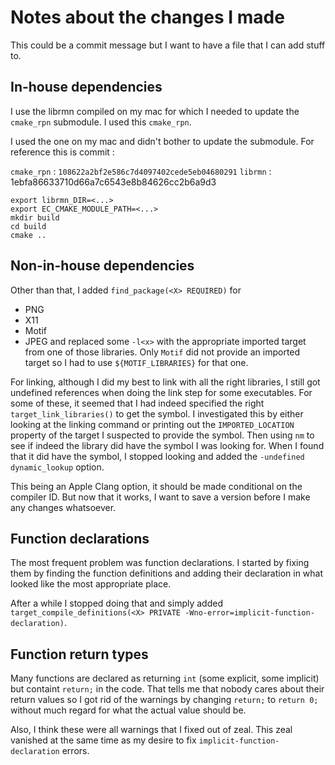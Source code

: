 # Notes about the changes I made

This could be a commit message but I want to have a file that I can add stuff
to.

## In-house dependencies

I use the librmn compiled on my mac for which I needed to update the 
`cmake_rpn` submodule.  I used this `cmake_rpn`.

I used the one on my mac and didn't bother to update the submodule.  For
reference this is commit : 

`cmake_rpn` : `108622a2bf2e586c7d4097402cede5eb04680291`
`librmn` : 1ebfa86633710d66a7c6543e8b84626cc2b6a9d3

```
export librmn_DIR=<...>
export EC_CMAKE_MODULE_PATH=<...>
mkdir build
cd build
cmake ..
```

## Non-in-house dependencies

Other than that, I added `find_package(<X> REQUIRED)` for 
- PNG
- X11
- Motif
- JPEG
and replaced some `-l<x>` with the appropriate imported target from one of those
libraries.  Only `Motif` did not provide an imported target so I had to use
`${MOTIF_LIBRARIES}` for that one.

For linking, although I did my best to link with all the right libraries, I
still got undefined references when doing the link step for some executables.
For some of these, it seemed that I had indeed specified the right
`target_link_libraries()` to get the symbol.  I investigated this by either looking
at the linking command or printing out the `IMPORTED_LOCATION` property of the
target I suspected to provide the symbol.  Then using `nm` to see if indeed the
library did have the symbol I was looking for.  When I found that it did have
the symbol, I stopped looking and added the `-undefined dynamic_lookup` option.

This being an Apple Clang option, it should be made conditional on the compiler
ID.  But now that it works, I want to save a version before I make any changes
whatsoever.

## Function declarations

The most frequent problem was function declarations.  I started by fixing them
by finding the function definitions and adding their declaration in what looked
like the most appropriate place.

After a while I stopped doing that and simply added 
`target_compile_definitions(<X> PRIVATE -Wno-error=implicit-function-declaration)`.

## Function return types

Many functions are declared as returning `int` (some explicit, some implicit)
but containt `return;` in the code.  That tells me that nobody cares about their
return values so I got rid of the warnings by changing `return;` to `return 0;`
without much regard for what the actual value should be.

Also, I think these were all warnings that I fixed out of zeal.  This zeal
vanished at the same time as my desire to fix `implicit-function-declaration`
errors.

